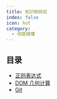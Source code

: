```yaml
---
title: 知识粉碎区
index: false
icon: hot
category:
  - 彻底搞懂
---
```


## 目录

- [正则表达式](regular_expression.md)
- [DOM 几何计算](dom_compute.md)
- [Git](git.md)